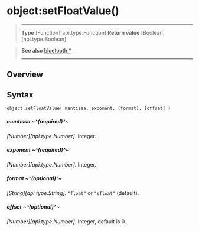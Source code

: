 # object:setFloatValue()

> --------------------- ------------------------------------------------------------------------------------------
> __Type__              [Function][api.type.Function]
> __Return value__      [Boolean][api.type.Boolean]


> __See also__          [bluetooth.*](/plugin/bluetooth.md)
> --------------------- ------------------------------------------------------------------------------------------

## Overview

## Syntax

	object:setFloatValue( mantissa, exponent, [format], [offset] )

##### mantissa ~^(required)^~
_[Number][api.type.Number]._ Integer.

##### exponent ~^(required)^~
_[Number][api.type.Number]._ Integer.

##### format ~^(optional)^~
_[String][api.type.String]._ `"float"` or `"sfloat"` (default).

##### offset ~^(optional)^~
_[Number][api.type.Number]._ Integer, default is 0.